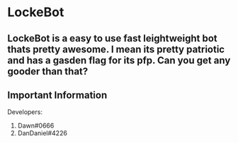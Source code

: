 # LockeBot
LockeBot is a easy to use fast leightweight bot thats pretty awesome. I mean its pretty patriotic and has a gasden flag for its pfp. Can you get any gooder than that?
  ---
  ## Important Information
  Developers:
  1. Dawn#0666
  2. DanDaniel#4226 
